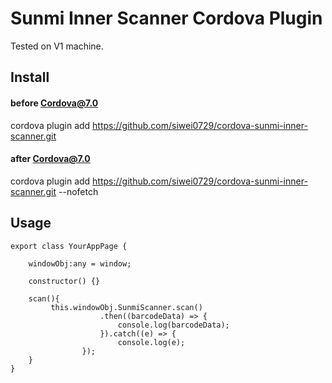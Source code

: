 Sunmi Inner Scanner Cordova Plugin 
======

Tested on V1 machine.


## Install

#### before Cordova@7.0
cordova plugin add https://github.com/siwei0729/cordova-sunmi-inner-scanner.git

#### after Cordova@7.0
cordova plugin add https://github.com/siwei0729/cordova-sunmi-inner-scanner.git --nofetch


## Usage

    export class YourAppPage {
    
        windowObj:any = window;
    
        constructor() {}
        
        scan(){
             this.windowObj.SunmiScanner.scan()
                        .then((barcodeData) => {
                            console.log(barcodeData);
                        }).catch((e) => {
                            console.log(e);
                    });
        }
    }